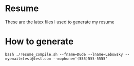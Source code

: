 # Resume
These are the latex files I used to generate my resume

# How to generate
```
bash ./resume_compile.sh --fname=Dude --lname=Lebowsky --myemail=test@test.com --mophone='(555)555-5555'
```
